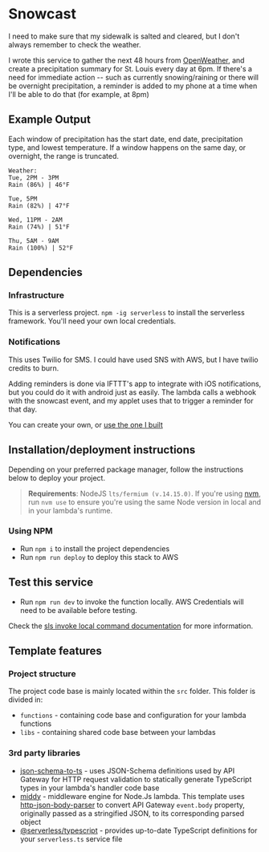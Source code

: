 # Snowcast

I need to make sure that my sidewalk is salted and cleared, but I don't always remember to check the weather.

I wrote this service to gather the next 48 hours from [OpenWeather](https://openweathermap.org/api/one-call-3), and create a precipitation summary for St. Louis every day at 6pm. If there's a need for immediate action -- such as currently snowing/raining or there will be overnight precipitation, a reminder is added to my phone at a time when I'll be able to do that (for example, at 8pm)
## Example Output

Each window of precipitation has the start date, end date, precipitation type, and
lowest temperature. If a window happens on the same day, or overnight, the range
is truncated.

```
Weather:
Tue, 2PM - 3PM
Rain (86%) | 46°F

Tue, 5PM
Rain (82%) | 47°F

Wed, 11PM - 2AM
Rain (74%) | 51°F

Thu, 5AM - 9AM
Rain (100%) | 52°F
```

## Dependencies

### Infrastructure

This is a serverless project. `npm -ig serverless` to install the serverless framework. You'll need your own local credentials.

### Notifications

This uses Twilio for SMS. I could have used SNS with AWS, but I have twilio credits to burn.

Adding reminders is done via IFTTT's app to integrate with iOS notifications, but you could do it with android just as easily. The lambda calls a webhook with the snowcast event, and my applet uses that to trigger a reminder for that day.

You can create your own, or [use the one I built](https://ifttt.com/applets/rwA53x6W-when-a-webhook-gets-the-snowcast-event-add-a-reminder-to-salt-and-shovel)

## Installation/deployment instructions

Depending on your preferred package manager, follow the instructions below to deploy your project.

> **Requirements**: NodeJS `lts/fermium (v.14.15.0)`. If you're using [nvm](https://github.com/nvm-sh/nvm), run `nvm use` to ensure you're using the same Node version in local and in your lambda's runtime.

### Using NPM

- Run `npm i` to install the project dependencies
- Run `npm run deploy` to deploy this stack to AWS

## Test this service

- Run `npm run dev` to invoke the function locally. AWS Credentials will need to be available before testing.

Check the [sls invoke local command documentation](https://www.serverless.com/framework/docs/providers/aws/cli-reference/invoke-local/) for more information.

## Template features

### Project structure

The project code base is mainly located within the `src` folder. This folder is divided in:

- `functions` - containing code base and configuration for your lambda functions
- `libs` - containing shared code base between your lambdas


### 3rd party libraries

- [json-schema-to-ts](https://github.com/ThomasAribart/json-schema-to-ts) - uses JSON-Schema definitions used by API Gateway for HTTP request validation to statically generate TypeScript types in your lambda's handler code base
- [middy](https://github.com/middyjs/middy) - middleware engine for Node.Js lambda. This template uses [http-json-body-parser](https://github.com/middyjs/middy/tree/master/packages/http-json-body-parser) to convert API Gateway `event.body` property, originally passed as a stringified JSON, to its corresponding parsed object
- [@serverless/typescript](https://github.com/serverless/typescript) - provides up-to-date TypeScript definitions for your `serverless.ts` service file
